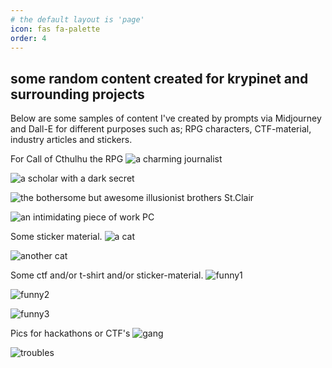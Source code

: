 ```yaml
---
# the default layout is 'page'
icon: fas fa-palette
order: 4
---
```


## some random content created for krypinet and surrounding projects

Below are some samples of content I've created by prompts via Midjourney and Dall-E for different purposes such as; RPG characters, CTF-material, industry articles and stickers.

For Call of Cthulhu the RPG
![a charming journalist](/assets/images/content-folder/charmingjournalist-CoC.jpg)

![a scholar with a dark secret](/assets/images/content-folder/scholarlady-CoC.jpg)

![the bothersome but awesome illusionist brothers St.Clair](/assets/images/content-folder/themagictwins-CoC.jpg)

![an intimidating piece of work PC](/assets/images/content-folder/intimidatingprospector-CoC.jpg)

Some sticker material.
![a cat](/assets/images/content-folder/hackercat-ctf-critter.jpg)

![another cat](/assets/images/content-folder/hackercat-ctf-critter.webp)

Some ctf and/or t-shirt and/or sticker-material.
![funny1](/assets/images/content-folder/keepcalm-getshitdone.png)

![funny2](/assets/images/content-folder/keepcalm-networkdoesnotlie.png)

![funny3](/assets/images/content-folder/keepcalm-rebuildforest.png)

Pics for hackathons or CTF's
![gang](/assets/images/content-folder/hackathon-critters.jpg)

![troubles](/assets/images/content-folder/legominifigplusgame-camera.png)

